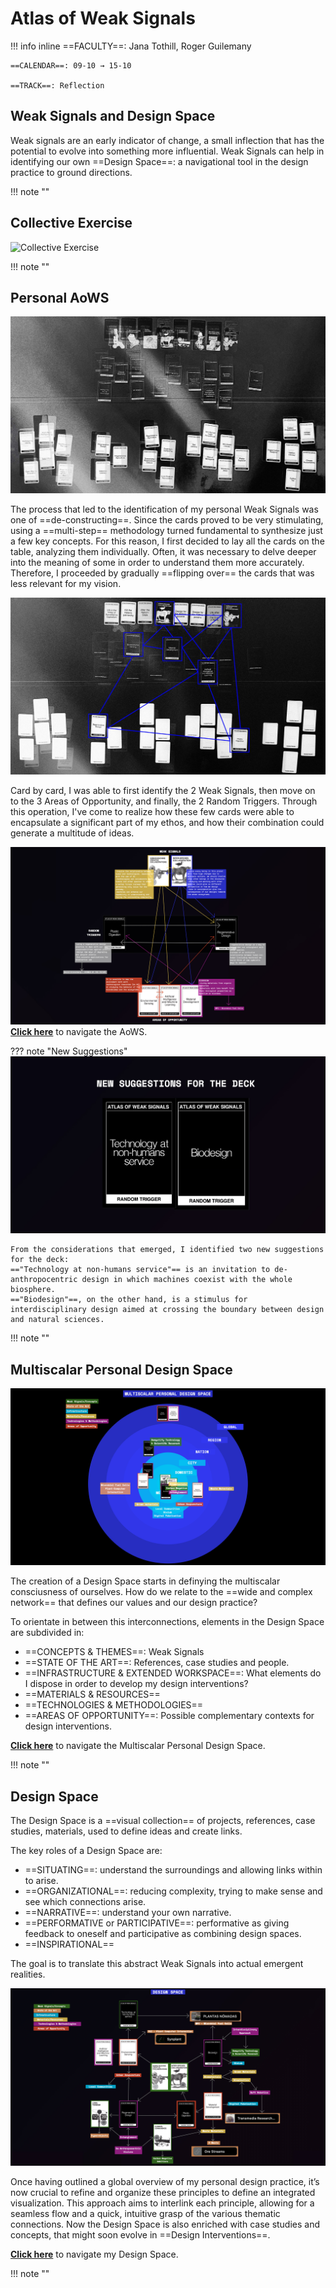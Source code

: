 # Atlas of Weak Signals

!!! info inline
    ==FACULTY==: Jana Tothill, Roger Guilemany

    ==CALENDAR==: 09-10 → 15-10

    ==TRACK==: Reflection

<div style="clear:both;"></div>

## **Weak Signals and Design Space**

Weak signals are an early indicator of change, a small inflection that has the potential to evolve into something more influential.
Weak Signals can help in identifying our own ==Design Space==: a navigational tool in the design practice to ground directions.

!!! note ""

## **Collective Exercise**

![Collective Exercise](../images/AOWS_00.jpg)

!!! note ""

## **Personal AoWS**

![Identifying my Personal AoWs Part 1](../images/AOWS_01.jpg)


The process that led to the identification of my personal Weak Signals was one of ==de-constructing==. 
Since the cards proved to be very stimulating, using a ==multi-step== methodology turned fundamental to synthesize just a few key concepts. 
For this reason, I first decided to lay all the cards on the table, analyzing them individually. Often, it was necessary to delve deeper into the meaning of some in order to understand them more accurately. Therefore, I proceeded by gradually ==flipping over== the cards that was less relevant for my vision.



![Identifying my Personal AoWs Part 2](../images/AOWS_02.jpg)


Card by card, I was able to first identify the 2 Weak Signals, then move on to the 3 Areas of Opportunity, and finally, the 2 Random Triggers. 
Through this operation, I've come to realize how these few cards were able to encapsulate a significant part of my ethos, and how their combination could generate a multitude of ideas.


![Personal AoWs](../images/PAOWS.jpg)
**[Click here](https://arc.net/e/1B9CBD1A-605D-4D04-BBA9-039BFF75691F)** to navigate the AoWS.

??? note "New Suggestions"
    ![Suggestions for the Deck](../images/AOWS_03.jpg)

    From the considerations that emerged, I identified two new suggestions for the deck:
    =="Technology at non-humans service"== is an invitation to de-anthropocentric design in which machines coexist with the whole biosphere.
    =="Biodesign"==, on the other hand, is a stimulus for interdisciplinary design aimed at crossing the boundary between design and natural sciences.

!!! note ""

## **Multiscalar Personal Design Space**

![Multiscalar Personal Design Space](../images/MSPDS.jpg)

The creation of a Design Space starts in definying the multiscalar consciusness of ourselves.
How do we relate to the ==wide and complex network== that defines our values and our design practice? 

To orientate in between this interconnections, elements in the Design Space are subdivided in:

- ==CONCEPTS & THEMES==: Weak Signals
- ==STATE OF THE ART==: References, case studies and people.
- ==INFRASTRUCTURE & EXTENDED WORKSPACE==: What elements do I dispose in order to develop my design interventions? 
- ==MATERIALS & RESOURCES==
- ==TECHNOLOGIES & METHODOLOGIES==
- ==AREAS OF OPPORTUNITY==: Possible complementary contexts for design interventions.


**[Click here](https://arc.net/e/1A9045F9-656D-42BA-BCFC-90D1D739C62E)** to navigate the Multiscalar Personal Design Space.

!!! note ""

## **Design Space**

The Design Space is a ==visual collection== of projects, references, case studies, materials, used to define ideas and create links.

The key roles of a Design Space are:

- ==SITUATING==: understand the surroundings and allowing links within to arise.
- ==ORGANIZATIONAL==: reducing complexity, trying to make sense and see which connections arise.
- ==NARRATIVE==: understand your own narrative.
- ==PERFORMATIVE or PARTICIPATIVE==: performative as giving feedback to oneself and participative as combining design spaces.
- ==INSPIRATIONAL==

The goal is to translate this abstract Weak Signals into actual emergent realities.

![Design Space](../images/DesignSpace.jpg)

Once having outlined a global overview of my personal design practice, it’s now crucial to refine and organize these principles to define an integrated visualization. This approach aims to interlink each principle, allowing for a seamless flow and a quick, intuitive grasp of the various thematic connections. Now the Design Space is also enriched with case studies and concepts, that might soon evolve in ==Design Interventions==.

**[Click here](https://arc.net/e/A0D1387E-5784-42C5-90FF-E6BCB186F61C)** to navigate my Design Space.

!!! note ""
